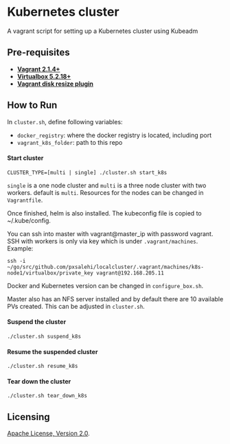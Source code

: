 # Kubernetes cluster
A vagrant script for setting up a Kubernetes cluster using Kubeadm

## Pre-requisites

 * **[Vagrant 2.1.4+](https://www.vagrantup.com)**
 * **[Virtualbox 5.2.18+](https://www.virtualbox.org)**
 * **[Vagrant disk resize plugin](https://github.com/sprotheroe/vagrant-disksize)**

## How to Run

In `cluster.sh`, define following variables:
* `docker_registry`: where the docker registry is located, including port
* `vagrant_k8s_folder`: path to this repo 

#### Start cluster

`CLUSTER_TYPE=[multi | single] ./cluster.sh start_k8s`

`single` is a one node cluster and `multi` is a three node cluster with two workers. default is `multi`. Resources for the nodes can be changed in `Vagrantfile`.

Once finished, helm is also installed. The kubeconfig file is copied to ~/.kube/config.

You can ssh into master with vagrant@master_ip with password vagrant. SSH with workers is only via key which is under `.vagrant/machines`. Example:

`ssh -i ~/go/src/github.com/pxsalehi/localcluster/.vagrant/machines/k8s-node1/virtualbox/private_key vagrant@192.168.205.11`

Docker and Kubernetes version can be changed in `configure_box.sh`.

Master also has an NFS server installed and by default there are 10 available PVs created. This can be adjusted in `cluster.sh`.

#### Suspend the cluster

`./cluster.sh suspend_k8s`

#### Resume the suspended cluster

`./cluster.sh resume_k8s`

#### Tear down the cluster

`./cluster.sh tear_down_k8s`

## Licensing

[Apache License, Version 2.0](http://opensource.org/licenses/Apache-2.0).
